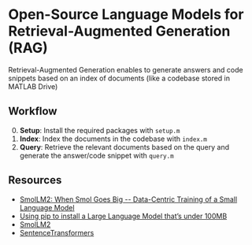 # Open-Source Language Models for Retrieval-Augmented Generation (RAG)


Retrieval-Augmented Generation enables to generate answers and code snippets based on an index of documents (like a codebase stored in MATLAB Drive)

## Workflow

0. **Setup**: Install the required packages with `setup.m`
1. **Index**: Index the documents in the codebase with `index.m`
2. **Query**: Retrieve the relevant documents based on the query and generate the answer/code snippet with `query.m`

## Resources

- [SmolLM2: When Smol Goes Big -- Data-Centric Training of a Small Language Model](https://arxiv.org/abs/2502.02737)
- [Using pip to install a Large Language Model that’s under 100MB](https://simonwillison.net/2025/Feb/7/pip-install-llm-smollm2/)
- [SmolLM2](https://huggingface.co/HuggingFaceTB/SmolLM2-135M-Instruct)
- [SentenceTransformers](https://sbert.net/)

